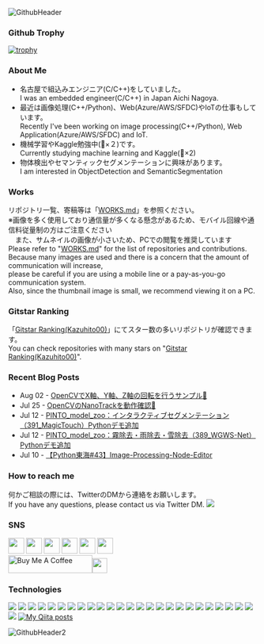![GithubHeader](https://user-images.githubusercontent.com/37477845/92315782-e1255d80-f025-11ea-80e0-e62fc08c7a1e.gif)

### Github Trophy <!--& Kaggle Badge-->
[![trophy](https://github-profile-trophy.vercel.app/?username=Kazuhito00&rank=SSS,SS,S,AAA,AA,A,B,C,SECRET&title=MultiLanguage,Commit,Stars,Repositories,Followers,Issues&margin-w=3)](https://github.com/ryo-ma/github-profile-trophy) <!--<img src="https://road-to-kaggle-grandmaster.vercel.app/api/badges/kazuhito00/competition/light" height="110px">-->

### About Me
- 名古屋で組込みエンジニア(C/C++)をしていました。<br>I was an embedded engineer(C/C++) in Japan Aichi Nagoya.
- 最近は画像処理(C++/Python)、Web(Azure/AWS/SFDC)やIoTの仕事もしています。<br>Recently I've been working on image processing(C++/Python), Web Application(Azure/AWS/SFDC) and IoT.
- 機械学習やKaggle勉強中(🥉×２)です。<br>Currently studying machine learning and Kaggle(🥉×2)
- 物体検出やセマンティックセグメンテーションに興味があります。<br>I am interested in ObjectDetection and SemanticSegmentation

### Works
リポジトリ一覧、寄稿等は「[WORKS.md](https://github.com/Kazuhito00/Kazuhito00/blob/master/WORKS.md)」を参照ください。<br>
※画像を多く使用しており通信量が多くなる懸念があるため、モバイル回線や通信料従量制の方はご注意ください<br>　また、サムネイルの画像が小さいため、PCでの閲覧を推奨しています<br>
Please refer to "[WORKS.md](https://github.com/Kazuhito00/Kazuhito00/blob/master/WORKS.md)" for the list of repositories and contributions.<br>
Because many images are used and there is a concern that the amount of communication will increase, <br>
please be careful if you are using a mobile line or a pay-as-you-go communication system. <br>
Also, since the thumbnail image is small, we recommend viewing it on a PC.

### Gitstar Ranking
「[Gitstar Ranking(Kazuhito00)](https://gitstar-ranking.com/Kazuhito00)」にてスター数の多いリポジトリが確認できます。<br>
You can check repositories with many stars on "[Gitstar Ranking(Kazuhito00)](https://gitstar-ranking.com/Kazuhito00)".

### Recent Blog Posts
<!-- feed start -->
- Aug 02 - [OpenCVでX軸、Y軸、Z軸の回転を行うサンプル🦔](https://kazuhito00.hatenablog.com/entry/2023/08/02/112115)
- Jul 25 - [OpenCVのNanoTrackを動作確認👀](https://kazuhito00.hatenablog.com/entry/2023/07/25/112934)
- Jul 12 - [PINTO_model_zoo：インタラクティブセグメンテーション（391_MagicTouch）Pythonデモ追加](https://kazuhito00.hatenablog.com/entry/2023/07/12/145049)
- Jul 12 - [PINTO_model_zoo：霧除去・雨除去・雪除去（389_WGWS-Net）Pythonデモ追加](https://kazuhito00.hatenablog.com/entry/2023/07/12/105323)
- Jul 10 - [【Python東海#43】Image-Processing-Node-Editor](https://kazuhito00.hatenablog.com/entry/2023/07/10/202743)
<!-- feed end -->

### How to reach me
何かご相談の際には、TwitterのDMから連絡をお願いします。<br>If you have any questions, please contact us via Twitter DM.
[<img src="https://img.shields.io/badge/-ffffff.svg?logo=twitter&style=flat">](https://twitter.com/KzhtTkhs)

### SNS
[<img src="https://user-images.githubusercontent.com/37477845/94174253-05ab8180-fed0-11ea-8cf6-312bdb610b74.png" width="32px">](https://twitter.com/KzhtTkhs) [<img src="https://user-images.githubusercontent.com/37477845/94174258-06dcae80-fed0-11ea-9d11-b6ef832e54a4.png" width="32px">](https://kazuhito00.hatenablog.com/) [<img src="https://user-images.githubusercontent.com/37477845/94174261-06dcae80-fed0-11ea-99d4-cc66d7a91c31.png" width="32px">](https://qiita.com/Kazuhito) [<img src="https://user-images.githubusercontent.com/37477845/94174263-07754500-fed0-11ea-8ef3-004bee2cbcc5.jpg" width="32px">](https://zenn.dev/kazuhito)  [<img src="https://user-images.githubusercontent.com/37477845/94176882-b0716f00-fed3-11ea-8254-dbff72e992e2.png" width="32px">](https://speakerdeck.com/kazuhitotakahashi) [<img src="https://user-images.githubusercontent.com/37477845/102078263-fb08e480-3e4d-11eb-907f-8bdd10d77da4.png" width="32px">](https://www.kaggle.com/kazuhito00)<!--<a href="https://www.buymeacoffee.com/Kazuhito00" target="_blank"><img src="https://cdn.buymeacoffee.com/buttons/default-white.png" alt="Buy Me A Coffee" height="41" width="174" ></a>--><a href="https://www.buymeacoffee.com/Kazuhito00" target="_blank"><br><img src="https://cdn.buymeacoffee.com/buttons/default-white.png" alt="Buy Me A Coffee" height="36" width="170" >[<img src="https://user-images.githubusercontent.com/37477845/120681754-aa0dab00-c4d6-11eb-8b1d-7902d5d8fc5a.png" height="30px">](https://ofuse.me/o?uid=38065)

### Technologies 
<img src="https://img.shields.io/badge/C Lang-222222.svg?logo=c&style=flat"> <img src="https://img.shields.io/badge/C++-00599C.svg?logo=c%2B%2B&style=flat"> <img src="https://img.shields.io/badge/C%23-239120.svg?logo=C%20Sharp&style=flat"> <img src="https://img.shields.io/badge/Python-f9d64e.svg?logo=python&style=flat"> <img src="https://img.shields.io/badge/Julia-a577bd.svg?logo=julia&style=flat"> <img src="https://img.shields.io/badge/MATLAB-0076A8.svg?logo=mathworks&style=flat"> <img src="https://img.shields.io/badge/HTML5-222222.svg?logo=html5&style=flat">
 <img src="https://img.shields.io/badge/CSS3-1572B6.svg?logo=css3&style=flat"> <img src="https://img.shields.io/badge/javascript-3577c4.svg?logo=javascript&style=flat"> <img src="https://img.shields.io/badge/TesorFlow-aa4c00.svg?logo=tensorflow&style=flat"> <img src="https://img.shields.io/badge/PyTorch-aa381e.svg?logo=pytorch&style=flat"> <img src="https://img.shields.io/badge/OpenCV-FF0000.svg?logo=opencv&style=flat"> <img src="https://img.shields.io/badge/Qt-AAAAAA.svg?logo=qt&style=flat"> <img src="https://img.shields.io/badge/Raspberry%20Pi-C51A4A.svg?logo=Raspberry%20Pi&style=flat"> <img src="https://img.shields.io/badge/Arduino-AAAAAA.svg?logo=Arduino&style=flat"> <img src="https://img.shields.io/badge/PowerPoint-B7472A.svg?logo=Microsoft%20PowerPoint&style=flat"> <img src="https://img.shields.io/badge/Prezi-AAAAAA.svg?logo=prezi&style=flat"> <img src="https://img.shields.io/badge/Unity-000000.svg?logo=unity&style=flat"> <img src="https://img.shields.io/badge/Android-AAAAAA.svg?logo=android&style=flat"> <img src="https://img.shields.io/badge/Amazon%20AWS-232F3E.svg?logo=Amazon%20AWS&style=flat"> <img src="https://img.shields.io/badge/Microsoft%20Azure-00a5ff.svg?logo=Microsoft%20Azure&style=flat"> <img src="https://img.shields.io/badge/-Google%20Cloud-AAAAAA.svg?logo=google-cloud&style=flat"> <img src="https://img.shields.io/badge/IBM%20Cloud-000000.svg?logo=IBM%20Cloud&style=flat"> <img src="https://img.shields.io/badge/Salesforce-00bafc.svg?logo=Salesforce&style=flat"> <img src="https://img.shields.io/badge/Kaggle-21eaff.svg?logo=kaggle&style=flat"> <img src="https://img.shields.io/badge/-Docker-AAAAAA.svg?logo=docker&style=flat"> [![My Qiita posts](https://qiita-badge.apiapi.app/s/Kazuhito/posts.svg)](http://qiita.com/Kazuhito)
 
![GithubHeader2](https://user-images.githubusercontent.com/37477845/92398696-07e9ae00-f164-11ea-9f4f-42df807a6218.gif)
